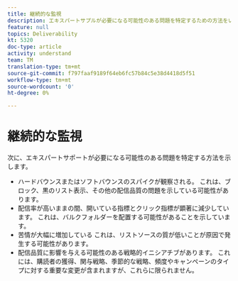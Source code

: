 ```yaml
---
title: 継続的な監視
description: エキスパートサプルが必要になる可能性のある問題を特定するための方法をいくつか示します
feature: null
topics: Deliverability
kt: 5320
doc-type: article
activity: understand
team: TM
translation-type: tm+mt
source-git-commit: f797faaf9189f64eb6fc57b84c5e38d4418d5f51
workflow-type: tm+mt
source-wordcount: '0'
ht-degree: 0%

---
```



# 継続的な監視

次に、エキスパートサポートが必要になる可能性のある問題を特定する方法を示します。

* ハードバウンスまたはソフトバウンスのスパイクが観察される。 これは、ブロック、黒のリスト表示、その他の配信品質の問題を示している可能性があります。
* 配信率が高いままの間、開いている指標とクリック指標が顕著に減少しています。 これは、バルクフォルダーを配置する可能性があることを示しています。
* 苦情が大幅に増加している これは、リストソースの質が低いことが原因で発生する可能性があります。
* 配信品質に影響を与える可能性のある戦略的イニシアチブがあります。 これには、購読者の獲得、関与戦略、季節的な戦略、頻度やキャンペーンのタイプに対する重要な変更が含まれますが、これらに限られません。
